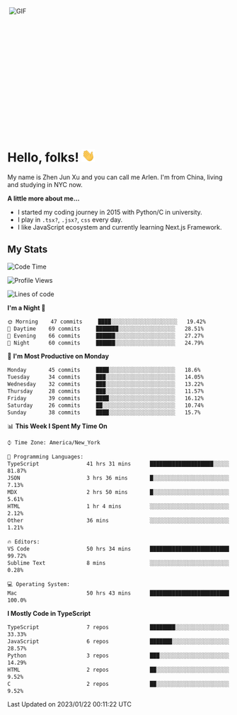 <img align="right" alt="GIF" src="https://media.giphy.com/media/xUA7bdpLxQhsSQdyog/giphy.gif" width="500" height="320" />

# Hello, folks! <img src="https://raw.githubusercontent.com/arlenxuzj/arlenxuzj/master/assets/wave.gif" width="30px">

My name is Zhen Jun Xu and you can call me Arlen. I'm from China, living and studying in NYC now.

**A little more about me...**

 - I started my coding journey in 2015 with Python/C in university.
 - I play in `.tsx?`, `.jsx?`, `css` every day.
 - I like JavaScript ecosystem and currently learning Next.js Framework.

## My Stats

<!--START_SECTION:waka-->
![Code Time](http://img.shields.io/badge/Code%20Time-2%2C980%20hrs%2049%20mins-blue)

![Profile Views](http://img.shields.io/badge/Profile%20Views-7-blue)

![Lines of code](https://img.shields.io/badge/From%20Hello%20World%20I%27ve%20Written-367%20Thousand%20lines%20of%20code-blue)

**I'm a Night 🦉** 

```text
🌞 Morning    47 commits     ████░░░░░░░░░░░░░░░░░░░░░   19.42% 
🌆 Daytime    69 commits     ███████░░░░░░░░░░░░░░░░░░   28.51% 
🌃 Evening    66 commits     ██████░░░░░░░░░░░░░░░░░░░   27.27% 
🌙 Night      60 commits     ██████░░░░░░░░░░░░░░░░░░░   24.79%

```
📅 **I'm Most Productive on Monday** 

```text
Monday       45 commits     ████░░░░░░░░░░░░░░░░░░░░░   18.6% 
Tuesday      34 commits     ███░░░░░░░░░░░░░░░░░░░░░░   14.05% 
Wednesday    32 commits     ███░░░░░░░░░░░░░░░░░░░░░░   13.22% 
Thursday     28 commits     ███░░░░░░░░░░░░░░░░░░░░░░   11.57% 
Friday       39 commits     ████░░░░░░░░░░░░░░░░░░░░░   16.12% 
Saturday     26 commits     ██░░░░░░░░░░░░░░░░░░░░░░░   10.74% 
Sunday       38 commits     ████░░░░░░░░░░░░░░░░░░░░░   15.7%

```


📊 **This Week I Spent My Time On** 

```text
⌚︎ Time Zone: America/New_York

💬 Programming Languages: 
TypeScript               41 hrs 31 mins      ████████████████████░░░░░   81.87% 
JSON                     3 hrs 36 mins       █░░░░░░░░░░░░░░░░░░░░░░░░   7.13% 
MDX                      2 hrs 50 mins       █░░░░░░░░░░░░░░░░░░░░░░░░   5.61% 
HTML                     1 hr 4 mins         ░░░░░░░░░░░░░░░░░░░░░░░░░   2.12% 
Other                    36 mins             ░░░░░░░░░░░░░░░░░░░░░░░░░   1.21%

🔥 Editors: 
VS Code                  50 hrs 34 mins      █████████████████████████   99.72% 
Sublime Text             8 mins              ░░░░░░░░░░░░░░░░░░░░░░░░░   0.28%

💻 Operating System: 
Mac                      50 hrs 43 mins      █████████████████████████   100.0%

```

**I Mostly Code in TypeScript** 

```text
TypeScript               7 repos             ████████░░░░░░░░░░░░░░░░░   33.33% 
JavaScript               6 repos             ███████░░░░░░░░░░░░░░░░░░   28.57% 
Python                   3 repos             ███░░░░░░░░░░░░░░░░░░░░░░   14.29% 
HTML                     2 repos             ██░░░░░░░░░░░░░░░░░░░░░░░   9.52% 
C                        2 repos             ██░░░░░░░░░░░░░░░░░░░░░░░   9.52%

```



 Last Updated on 2023/01/22 00:11:22 UTC
<!--END_SECTION:waka-->
